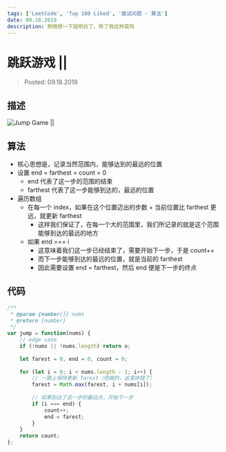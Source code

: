 ```yaml
---
tags: ['LeetCode', 'Top 100 Liked', '面试问题 - 算法']
date: 09.18.2019
description: 稍微想一下就明白了，除了我这种菜鸡
---
```


# 跳跃游戏 ||

> Posted: 09.18.2019

<Tag />

## 描述

![Jump Game ||](/images/jump2.png)

## 算法

- 核心思想是，记录当然范围内，能够达到的最远的位置
- 设置 end = farthest = count = 0
    - end 代表了这一步的范围的结束
    - farthest 代表了这一步能够到达的，最远的位置
- 遍历数组
  - 在每一个 index，如果在这个位置迈出的步数 + 当前位置比 farthest 更远，就更新 farthest
    - 这样我们保证了，在每一个大的范围里，我们所记录的就是这个范围能够到达的最远的地方
  - 如果 end === i
    - 这意味着我们这一步已经结束了，需要开始下一步，于是 count++
    - 而下一步能够到达的最远的位置，就是当前的 farthest
    - 因此需要设置 end = farthest，然后 end 便是下一步的终点

## 代码

```javascript
/**
 * @param {number[]} nums
 * @return {number}
 */
var jump = function(nums) {
    // edge case
    if (!nums || !nums.length) return o;
    
    let farest = 0, end = 0, count = 0;
    
    for (let i = 0; i < nums.length - 1; i++) {
        // 一路上保持更新 farest（他娘的，这里拼错了）
        farest = Math.max(farest, i + nums[i]);
        
        // 如果到达了这一步的最远点，开始下一步
        if (i === end) {
            count++;
            end = farest;
        }
    }
    return count;
};
```

<Chirpy />